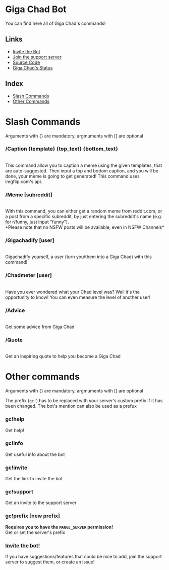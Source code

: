 # Giga Chad Bot

You can find here all of Giga Chad's commands!

## Links

* [Invite the Bot](https://invite.gigachad-bot.xyz)
* [Join the support server](https://links.gigachad-bot.xyz/support)
* [Source Code](https://github.com/thorgal108/gigachad-bot)
* [Giga Chad's Status](https://status.gigachad-bot.xyz)


## Index

* [Slash Commands](#slash-commands)
* [Other Commands](#other-commands)

# Slash Commands
Arguments with {}  are mandatory, argmuments with [] are optional

<h3 id="caption"><strong> /Caption {template} {top_text} {bottom_text} </strong></h3> </br>
This command allow  you to caption a meme using the given templates, that are auto-suggested. Then input a top  and bottom
caption, and you will be done, your meme is going to get generated! This command uses imgflip.com's api.

<h3 id="meme"><strong> /Meme [subreddit] </strong></h3> </br>
With this command, you can either get a random meme from reddit.com,  or a post from a specific subreddit, by just 
entering the subreddit's name (e.g. for r/funny, just input "funny"). </br>
*Please note that no NSFW posts will be available, even in NSFW Channels*

<h3 id="gigachadify"><strong> /Gigachadify [user] </strong></h3> </br>
Gigachadify yourself, a user (turn you/them into a Giga Chad) with this command!

<h3 id="chadmeter"><strong> /Chadmeter [user] </strong></h3> </br>
Have you ever wondered what your Chad level was? Well it's the opportunity to know! You can even measure the level of another user!

<h3 id="advice"><strong> /Advice </strong></h3> </br>
Get some advice from Giga Chad

<h3 id="quote"><strong> /Quote </strong></h3> </br>
Get an inspiring quote to help you become a Giga Chad

# Other commands
Arguments with {}  are mandatory, argmuments with [] are optional

The prefix (`gc!`) has to be replaced with your server's custom prefix if it has been changed. The bot's mention can 
also be used as a prefux

### **gc!help** 
Get help!
### **gc!info** 
Get useful info about the bot
### **gc!invite** 
Get the link to invite the bot</br>
### **gc!support** 
Get an invite to the support server</br>
### **gc!prefix [new prefix]** 
**Requires you to have the `MANGE_SERVER` permission!**<br>
Get or set the server's prefix

###  [Invite the bot!](https://discord.com/api/oauth2/authorize?client_id=843550872293867570&permissions=67584&scope=bot%20applications.commands)

If you have suggestions/features that could be nice to add, join the support server to suggest them, or create an issue!

